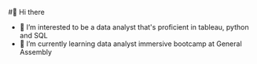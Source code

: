 #👋 Hi there
- 👀 I’m interested to be a data analyst that's proficient in tableau, python and SQL
- 🌱 I’m currently learning data analyst immersive bootcamp at General Assembly


<!---
chuajustin/chuajustin is a ✨ special ✨ repository because its `README.md` (this file) appears on your GitHub profile.
You can click the Preview link to take a look at your changes.
--->

